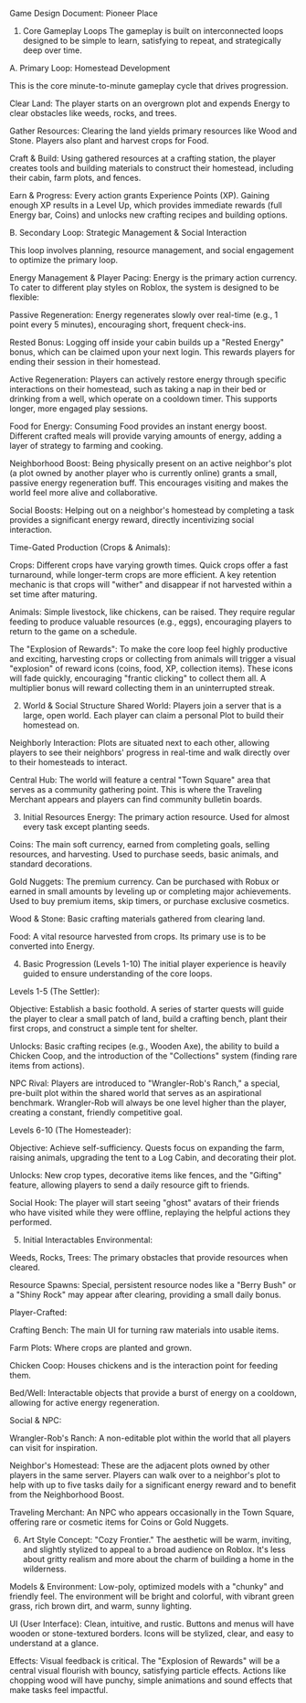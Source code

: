 Game Design Document: Pioneer Place
1. Core Gameplay Loops
The gameplay is built on interconnected loops designed to be simple to learn, satisfying to repeat, and strategically deep over time.

A. Primary Loop: Homestead Development

This is the core minute-to-minute gameplay cycle that drives progression.

Clear Land: The player starts on an overgrown plot and expends Energy to clear obstacles like weeds, rocks, and trees.

Gather Resources: Clearing the land yields primary resources like Wood and Stone. Players also plant and harvest crops for Food.

Craft & Build: Using gathered resources at a crafting station, the player creates tools and building materials to construct their homestead, including their cabin, farm plots, and fences.

Earn & Progress: Every action grants Experience Points (XP). Gaining enough XP results in a Level Up, which provides immediate rewards (full Energy bar, Coins) and unlocks new crafting recipes and building options.

B. Secondary Loop: Strategic Management & Social Interaction

This loop involves planning, resource management, and social engagement to optimize the primary loop.

Energy Management & Player Pacing: Energy is the primary action currency. To cater to different play styles on Roblox, the system is designed to be flexible:

Passive Regeneration: Energy regenerates slowly over real-time (e.g., 1 point every 5 minutes), encouraging short, frequent check-ins.

Rested Bonus: Logging off inside your cabin builds up a "Rested Energy" bonus, which can be claimed upon your next login. This rewards players for ending their session in their homestead.

Active Regeneration: Players can actively restore energy through specific interactions on their homestead, such as taking a nap in their bed or drinking from a well, which operate on a cooldown timer. This supports longer, more engaged play sessions.

Food for Energy: Consuming Food provides an instant energy boost. Different crafted meals will provide varying amounts of energy, adding a layer of strategy to farming and cooking.

Neighborhood Boost: Being physically present on an active neighbor's plot (a plot owned by another player who is currently online) grants a small, passive energy regeneration buff. This encourages visiting and makes the world feel more alive and collaborative.

Social Boosts: Helping out on a neighbor's homestead by completing a task provides a significant energy reward, directly incentivizing social interaction.

Time-Gated Production (Crops & Animals):

Crops: Different crops have varying growth times. Quick crops offer a fast turnaround, while longer-term crops are more efficient. A key retention mechanic is that crops will "wither" and disappear if not harvested within a set time after maturing.

Animals: Simple livestock, like chickens, can be raised. They require regular feeding to produce valuable resources (e.g., eggs), encouraging players to return to the game on a schedule.

The "Explosion of Rewards": To make the core loop feel highly productive and exciting, harvesting crops or collecting from animals will trigger a visual "explosion" of reward icons (coins, food, XP, collection items). These icons will fade quickly, encouraging "frantic clicking" to collect them all. A multiplier bonus will reward collecting them in an uninterrupted streak.

2. World & Social Structure
Shared World: Players join a server that is a large, open world. Each player can claim a personal Plot to build their homestead on.

Neighborly Interaction: Plots are situated next to each other, allowing players to see their neighbors' progress in real-time and walk directly over to their homesteads to interact.

Central Hub: The world will feature a central "Town Square" area that serves as a community gathering point. This is where the Traveling Merchant appears and players can find community bulletin boards.

3. Initial Resources
Energy: The primary action resource. Used for almost every task except planting seeds.

Coins: The main soft currency, earned from completing goals, selling resources, and harvesting. Used to purchase seeds, basic animals, and standard decorations.

Gold Nuggets: The premium currency. Can be purchased with Robux or earned in small amounts by leveling up or completing major achievements. Used to buy premium items, skip timers, or purchase exclusive cosmetics.

Wood & Stone: Basic crafting materials gathered from clearing land.

Food: A vital resource harvested from crops. Its primary use is to be converted into Energy.

4. Basic Progression (Levels 1-10)
The initial player experience is heavily guided to ensure understanding of the core loops.

Levels 1-5 (The Settler):

Objective: Establish a basic foothold. A series of starter quests will guide the player to clear a small patch of land, build a crafting bench, plant their first crops, and construct a simple tent for shelter.

Unlocks: Basic crafting recipes (e.g., Wooden Axe), the ability to build a Chicken Coop, and the introduction of the "Collections" system (finding rare items from actions).

NPC Rival: Players are introduced to "Wrangler-Rob's Ranch," a special, pre-built plot within the shared world that serves as an aspirational benchmark. Wrangler-Rob will always be one level higher than the player, creating a constant, friendly competitive goal.

Levels 6-10 (The Homesteader):

Objective: Achieve self-sufficiency. Quests focus on expanding the farm, raising animals, upgrading the tent to a Log Cabin, and decorating their plot.

Unlocks: New crop types, decorative items like fences, and the "Gifting" feature, allowing players to send a daily resource gift to friends.

Social Hook: The player will start seeing "ghost" avatars of their friends who have visited while they were offline, replaying the helpful actions they performed.

5. Initial Interactables
Environmental:

Weeds, Rocks, Trees: The primary obstacles that provide resources when cleared.

Resource Spawns: Special, persistent resource nodes like a "Berry Bush" or a "Shiny Rock" may appear after clearing, providing a small daily bonus.

Player-Crafted:

Crafting Bench: The main UI for turning raw materials into usable items.

Farm Plots: Where crops are planted and grown.

Chicken Coop: Houses chickens and is the interaction point for feeding them.

Bed/Well: Interactable objects that provide a burst of energy on a cooldown, allowing for active energy regeneration.

Social & NPC:

Wrangler-Rob's Ranch: A non-editable plot within the world that all players can visit for inspiration.

Neighbor's Homestead: These are the adjacent plots owned by other players in the same server. Players can walk over to a neighbor's plot to help with up to five tasks daily for a significant energy reward and to benefit from the Neighborhood Boost.

Traveling Merchant: An NPC who appears occasionally in the Town Square, offering rare or cosmetic items for Coins or Gold Nuggets.

6. Art Style
Concept: "Cozy Frontier." The aesthetic will be warm, inviting, and slightly stylized to appeal to a broad audience on Roblox. It's less about gritty realism and more about the charm of building a home in the wilderness.

Models & Environment: Low-poly, optimized models with a "chunky" and friendly feel. The environment will be bright and colorful, with vibrant green grass, rich brown dirt, and warm, sunny lighting.

UI (User Interface): Clean, intuitive, and rustic. Buttons and menus will have wooden or stone-textured borders. Icons will be stylized, clear, and easy to understand at a glance.

Effects: Visual feedback is critical. The "Explosion of Rewards" will be a central visual flourish with bouncy, satisfying particle effects. Actions like chopping wood will have punchy, simple animations and sound effects that make tasks feel impactful.